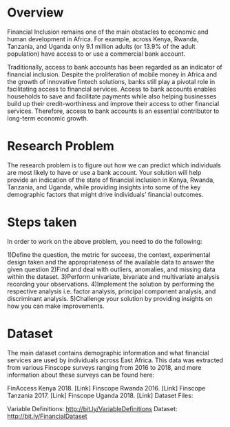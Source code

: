# Overview

Financial Inclusion remains one of the main obstacles to economic and human development in Africa. For example, across Kenya, Rwanda, Tanzania, and Uganda only 9.1 million adults (or 13.9% of the adult population) have access to or use a commercial bank account.

Traditionally, access to bank accounts has been regarded as an indicator of financial inclusion. Despite the proliferation of mobile money in Africa and the growth of innovative fintech solutions, banks still play a pivotal role in facilitating access to financial services. Access to bank accounts enables households to save and facilitate payments while also helping businesses build up their credit-worthiness and improve their access to other financial services. Therefore, access to bank accounts is an essential contributor to long-term economic growth.

# Research Problem
The research problem is to figure out how we can predict which individuals are most likely to have or use a bank account. Your solution will help provide an indication of the state of financial inclusion in Kenya, Rwanda, Tanzania, and Uganda, while providing insights into some of the key demographic factors that might drive individuals’ financial outcomes.

# Steps taken
In order to work on the above problem, you need to do the following:

1)Define the question, the metric for success, the context, experimental design taken and the appropriateness of the available data to answer the given question
2)Find and deal with outliers, anomalies, and missing data within the dataset.
3)Perform univariate, bivariate and multivariate analysis recording your observations.
4)Implement the solution by performing the respective analysis i.e. factor analysis, principal component analysis, and discriminant analysis.
5)Challenge your solution by providing insights on how you can make improvements.

# Dataset
The main dataset contains demographic information and what financial services are used by individuals across East Africa. This data was extracted from various Finscope surveys ranging from 2016 to 2018, and more information about these surveys can be found here:

FinAccess Kenya 2018. [Link]
Finscope Rwanda 2016. [Link]
Finscope Tanzania 2017. [Link]
Finscope Uganda 2018. [Link]
Dataset Files:

Variable Definitions: http://bit.ly/VariableDefinitions 
Dataset: http://bit.ly/FinancialDataset 
